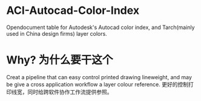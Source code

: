 # ACI-Autocad-Color-Index
Opendocument table for Autodesk's Autocad color index, and Tarch(mainly used in China design firms) layer colors.

# Why? 为什么要干这个
Creat a pipeline that can easy control printed drawing lineweight, and may be give a cross application workflow a layer colour reference.
更好的控制打印线宽，同时给跨软件协作工作流提供参照。
